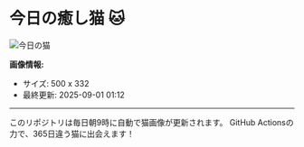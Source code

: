 # 今日の癒し猫 🐱

![今日の猫](https://cdn2.thecatapi.com/images/30e.jpg)

**画像情報:**
- サイズ: 500 x 332
- 最終更新: 2025-09-01 01:12

---

このリポジトリは毎日朝9時に自動で猫画像が更新されます。
GitHub Actionsの力で、365日違う猫に出会えます！
